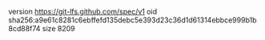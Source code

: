 version https://git-lfs.github.com/spec/v1
oid sha256:a9e61c8281c6ebffefd135debc5e393d23c36d1d61314ebbce999b1b8cd88f74
size 8209
